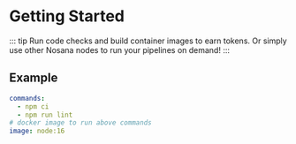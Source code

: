 # Getting Started

::: tip
Run code checks and build container images to earn tokens.
Or simply use other Nosana nodes to run your pipelines on demand!
:::

## Example

```yaml
commands:
  - npm ci
  - npm run lint
# docker image to run above commands
image: node:16
```
